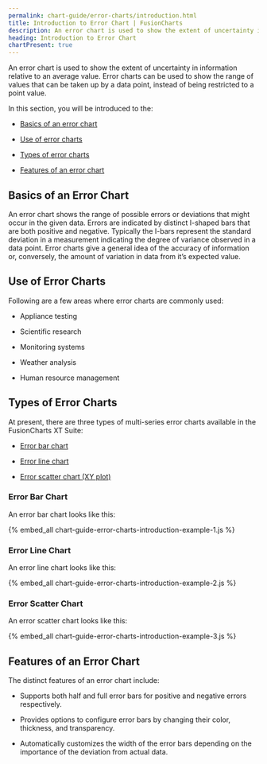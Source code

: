 ```yaml
---
permalink: chart-guide/error-charts/introduction.html
title: Introduction to Error Chart | FusionCharts
description: An error chart is used to show the extent of uncertainty in information relative to an average value.
heading: Introduction to Error Chart
chartPresent: true
---
```


An error chart is used to show the extent of uncertainty in information relative to an average value. Error charts can be used to show the range of values that can be taken up by a data point, instead of being restricted to a point value.

In this section, you will be introduced to the:

* <a href="/chart-guide/error-charts/introduction#basics-of-an-error-chart" class="smoth-scroll">Basics of an error chart</a>

* <a href="/chart-guide/error-charts/introduction#use-of-error-charts" class="smoth-scroll">Use of error charts</a>

* <a href="/chart-guide/error-charts/introduction#types-of-error-charts" class="smoth-scroll">Types of error charts</a>

* <a href="/chart-guide/error-charts/introduction#features-of-an-error-chart" class="smoth-scroll">Features of an error chart</a>

## Basics of an Error Chart

An error chart shows the range of possible errors or deviations that might occur in the given data. Errors are indicated by distinct I-shaped bars that are both positive and negative. Typically the I-bars represent the standard deviation in a measurement indicating the degree of variance observed in a data point. Error charts give a general idea of the accuracy of information or, conversely, the amount of variation in data from it’s expected value.

## Use of Error Charts

Following are a few areas where error charts are commonly used:

* Appliance testing

* Scientific research

* Monitoring systems

* Weather analysis

* Human resource management

## Types of Error Charts

At present, there are three types of multi-series error charts available in the FusionCharts XT Suite:

* [Error bar chart](/chart-attributes?chart=errorbar2d)

* [Error line chart](/chart-attributes?chart=errorline)

* [Error scatter chart (XY plot)](/chart-attributes?chart=errorscatter)

### Error Bar Chart

An error bar chart looks like this:

{% embed_all chart-guide-error-charts-introduction-example-1.js %}

### Error Line Chart

An error line chart looks like this:

{% embed_all chart-guide-error-charts-introduction-example-2.js %}

### Error Scatter Chart

An error scatter chart looks like this:

{% embed_all chart-guide-error-charts-introduction-example-3.js %}

## Features of an Error Chart

The distinct features of an error chart include:

* Supports both half and full error bars for positive and negative errors respectively.

* Provides options to configure error bars by changing their color, thickness, and transparency.

* Automatically customizes the width of the error bars depending on the importance of the deviation from actual data.